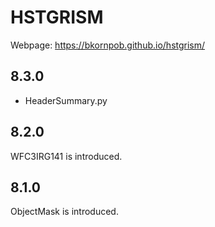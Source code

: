 # HSTGRISM

Webpage: https://bkornpob.github.io/hstgrism/

## 8.3.0
- HeaderSummary.py

## 8.2.0
WFC3IRG141 is introduced.

## 8.1.0
ObjectMask is introduced.